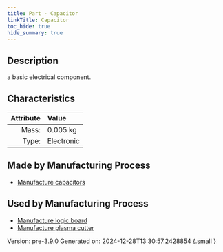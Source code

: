 ```yaml
---
title: Part - Capacitor
linkTitle: Capacitor
toc_hide: true
hide_summary: true
---
```


## Description
a basic electrical component.

## Characteristics

| Attribute      | Value |
|--------:|:------|
|Mass:|0.005 kg|
|Type:|Electronic|

## Made by Manufacturing Process

- [Manufacture capacitors](/docs/definitions/process/manufacture-capacitors)

## Used by Manufacturing Process

- [Manufacture logic board](/docs/definitions/process/manufacture-logic-board)
- [Manufacture plasma cutter](/docs/definitions/process/manufacture-plasma-cutter)


Version: pre-3.9.0 Generated on: 2024-12-28T13:30:57.2428854
{.small }

